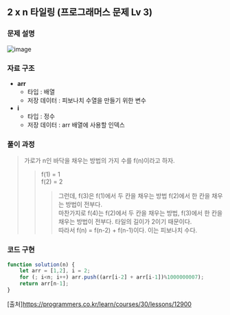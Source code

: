 ## 2 x n 타일링 (프로그래머스 문제 Lv 3)


### 문제 설명

![image](https://user-images.githubusercontent.com/39308313/142726498-5976a420-7040-4b95-92c0-49b8bbcce578.png)

### 자료 구조

- **arr**
    - 타입 : 배열
    - 저장 데이터 : 피보나치 수열을 만들기 위한 변수
- **i**
    - 타입 : 정수
    - 저장 데이터 : arr 배열에 사용할 인덱스

### 풀이 과정

> 가로가 n인 바닥을 채우는 방법의 가지 수를 f(n)이라고 하자.  
> > f(1) = 1  
> > f(2) = 2  
> > >그런데, f(3)은 f(1)에서 두 칸을 채우는 방법 f(2)에서 한 칸을 채우는 방법이 전부다.  
> > >마찬가지로 f(4)는 f(2)에서 두 칸을 채우는 방법, f(3)에서 한 칸을 채우는 방법이 전부다. 타일의 길이가 2이기 때문이다.  
> > >따라서 f(n) = f(n-2) + f(n-1)이다. 이는 피보나치 수다.


### 코드 구현

```javascript
function solution(n) {
    let arr = [1,2], i = 2;
    for (; i<n; i++) arr.push((arr[i-2] + arr[i-1])%1000000007);
    return arr[n-1];
}
```

[출처]<https://programmers.co.kr/learn/courses/30/lessons/12900>
